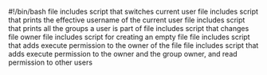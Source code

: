 #!/bin/bash
file includes script that switches current user
file includes script that prints the effective username of the current user
file includes script that prints all the groups a user is part of
file includes script that changes file owner
file includes script for creating an empty file
file includes script that adds execute permission to the owner of the file
file includes script that adds execute permission to the owner and the group owner, and read permission to other users
